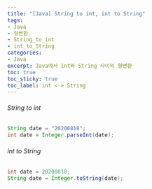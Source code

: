```yaml
---
title: "[Java] String to int, int to String"
tags:
- Java
- 형변환
- String_to_int
- int_to_String
categories:
- Java
excerpt: Java에서 int와 String 사이의 형변환
toc: true
toc_sticky: true
toc_label: int <-> String
---
```


###### String to int
```java
String date = "20200818";
int date = Integer.parseInt(date);
```

###### int to String
```java
int date = 20200818;
String date = Integer.toString(date);
```
